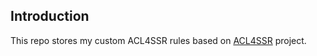 ## Introduction

This repo stores my custom ACL4SSR rules based on [ACL4SSR](https://github.com/ACL4SSR/ACL4SSR/tree/master) project.
